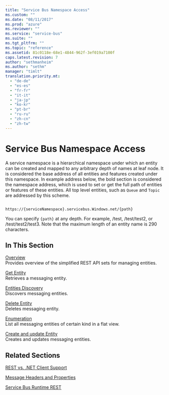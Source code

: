 ```yaml
---
title: "Service Bus Namespace Access"
ms.custom: ""
ms.date: "08/11/2017"
ms.prod: "azure"
ms.reviewer: ""
ms.service: "service-bus"
ms.suite: ""
ms.tgt_pltfrm: ""
ms.topic: "reference"
ms.assetid: 81c0118e-68e1-4844-962f-3ef019a7100f
caps.latest.revision: 7
author: "sethmanheim"
ms.author: "sethm"
manager: "timlt"
translation.priority.mt: 
  - "de-de"
  - "es-es"
  - "fr-fr"
  - "it-it"
  - "ja-jp"
  - "ko-kr"
  - "pt-br"
  - "ru-ru"
  - "zh-cn"
  - "zh-tw"
---
```

# Service Bus Namespace Access
A service namespace is a hierarchical namespace under which an entity can be created and mapped to any arbitrary depth of names at leaf node. It is considered the base address of all entities and features created under this namespace. In example address below, the bold section is considered the namespace address, which is used to set or get the full path of entities or features of these entities. All top level entities, such as `Queue` and `Topic` are addressed by this scheme.  
  
```  
  
https://{serviceNamespace}.servicebus.Windows.net/{path}  
```  
  
 You can specify `{path}` at any depth. For example, /test, /test/test2, or /test/test2/test3. Note that the maximum length of an entity name is 290 characters.  
  
## In This Section  

 [Overview](overview.md)  
 Provides overview of the simplified REST API sets for managing entities.  
  
 [Get Entity](get-entity.md)  
 Retrieves a messaging entity.  
  
 [Entities Discovery](entities-discovery.md)  
 Discovers messaging entities.  
  
 [Delete Entity](delete-entity.md)  
 Deletes messaging entity.  
  
 [Enumeration](enumeration.md)  
 List all messaging entities of certain kind in a flat view.  
  
 [Create and update Entity](update-entity.md)  
 Creates and updates messaging entities.  
  
## Related Sections  
 [REST vs. .NET Client Support](rest-dotnet-client-support.md)  
  
 [Message Headers and Properties](message-headers-and-properties.md)  
  
 [Service Bus Runtime REST](service-bus-runtime-rest.md)